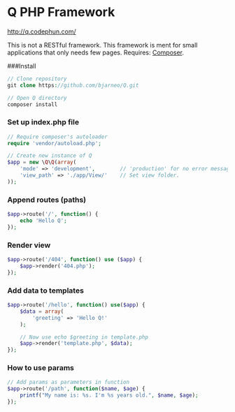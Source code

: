 Q PHP Framework
=
<a href="http://q.codephun.com/" target="_blank">http://q.codephun.com/</a>

This is not a RESTful framework. This framework is ment for small applications that only needs few pages.
Requires: <a href="http://getcomposer.org">Composer</a>.

###Install
```php
// Clone repository
git clone https://github.com/bjarneo/Q.git

// Open Q directory
composer install
```

### Set up index.php file
```php
// Require composer's autoloader
require 'vendor/autoload.php';

// Create new instance of Q
$app = new \Q\Q(array(
    'mode' => 'development',        // 'production' for no error messages
    'view_path' => './app/View/'    // Set view folder.
));
```

### Append routes (paths)
```php
$app->route('/', function() {
    echo 'Hello Q';
});
```

### Render view
```php
$app->route('/404', function() use ($app) {
    $app->render('404.php');
});
```

### Add data to templates
```php
$app->route('/hello', function() use($app) {
    $data = array(
        'greeting' => 'Hello Q!'
    );

    // Now use echo $greeting in template.php
    $app->render('template.php', $data);
});
```

### How to use params
```php
// Add params as parameters in function
$app->route('/path', function($name, $age) {
    printf("My name is: %s. I'm %s years old.", $name, $age);
});
```
